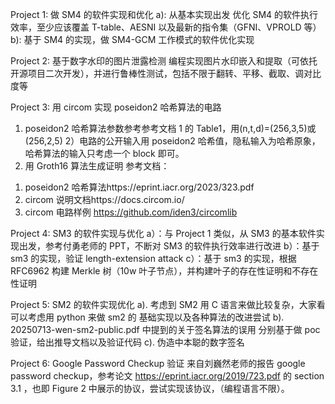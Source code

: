 Project 1: 做 SM4 的软件实现和优化
a): 从基本实现出发 优化 SM4 的软件执行效率，至少应该覆盖 T-table、AESNI 以及最新的指令集（GFNI、VPROLD 等）
b): 基于 SM4 的实现，做 SM4-GCM 工作模式的软件优化实现

Project 2: 基于数字水印的图片泄露检测
编程实现图片水印嵌入和提取（可依托开源项目二次开发），并进行鲁棒性测试，包括不限于翻转、平移、截取、调对比度等

Project 3: 用 circom 实现 poseidon2 哈希算法的电路

1. poseidon2 哈希算法参数参考参考文档 1 的 Table1，用(n,t,d)=(256,3,5)或(256,2,5)
   2）电路的公开输入用 poseidon2 哈希值，隐私输入为哈希原象，哈希算法的输入只考虑一个 block 即可。
2. 用 Groth16 算法生成证明
   参考文档：

1) poseidon2 哈希算法https://eprint.iacr.org/2023/323.pdf
2) circom 说明文档https://docs.circom.io/
3) circom 电路样例 https://github.com/iden3/circomlib

Project 4: SM3 的软件实现与优化
a）：与 Project 1 类似，从 SM3 的基本软件实现出发，参考付勇老师的 PPT，不断对 SM3 的软件执行效率进行改进
b）：基于 sm3 的实现，验证 length-extension attack
c）：基于 sm3 的实现，根据 RFC6962 构建 Merkle 树（10w 叶子节点），并构建叶子的存在性证明和不存在性证明

Project 5: SM2 的软件实现优化
a). 考虑到 SM2 用 C 语言来做比较复杂，大家看可以考虑用 python 来做 sm2 的 基础实现以及各种算法的改进尝试
b). 20250713-wen-sm2-public.pdf 中提到的关于签名算法的误用 分别基于做 poc 验证，给出推导文档以及验证代码
c). 伪造中本聪的数字签名

Project 6: Google Password Checkup 验证
来自刘巍然老师的报告 google password checkup，参考论文 https://eprint.iacr.org/2019/723.pdf 的 section 3.1 ，也即 Figure 2 中展示的协议，尝试实现该协议，（编程语言不限）。
